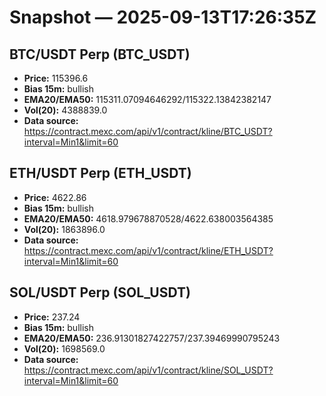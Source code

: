 # Snapshot — 2025-09-13T17:26:35Z

## BTC/USDT Perp (BTC_USDT)
- **Price:** 115396.6
- **Bias 15m:** bullish
- **EMA20/EMA50:** 115311.07094646292/115322.13842382147
- **Vol(20):** 4388839.0
- **Data source:** https://contract.mexc.com/api/v1/contract/kline/BTC_USDT?interval=Min1&limit=60

## ETH/USDT Perp (ETH_USDT)
- **Price:** 4622.86
- **Bias 15m:** bullish
- **EMA20/EMA50:** 4618.979678870528/4622.638003564385
- **Vol(20):** 1863896.0
- **Data source:** https://contract.mexc.com/api/v1/contract/kline/ETH_USDT?interval=Min1&limit=60

## SOL/USDT Perp (SOL_USDT)
- **Price:** 237.24
- **Bias 15m:** bullish
- **EMA20/EMA50:** 236.91301827422757/237.39469990795243
- **Vol(20):** 1698569.0
- **Data source:** https://contract.mexc.com/api/v1/contract/kline/SOL_USDT?interval=Min1&limit=60
